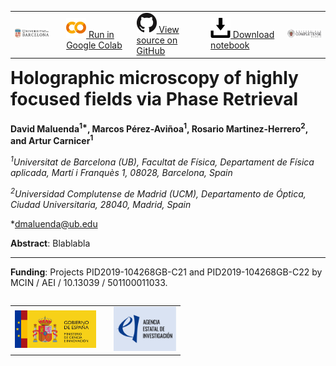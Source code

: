<table class="tfo-notebook-buttons" align="left">
  <td>
    <a target="_blank" href="https://www.ub.edu/waveng">
      <img src="https://github.com/dmaluenda/resources/raw/master/ub_logo.png" width="130"/>
    </a>
  </td>
  <td>
  </td>
  <td>
    <a target="_blank" href="https://colab.research.google.com/github/WavefrontEngUB/holographicMicro/blob/master/Report.ipynb">
      <img src="https://github.com/dmaluenda/resources/raw/master/colab_logo_32px.png" />
      Run in Google Colab
    </a>
  </td>
  <td>
    <a target="_blank" href="https://github.com/WavefrontEngUB/holographicMicro/blob/master/Report.ipynb">
      <img src="https://github.com/dmaluenda/resources/raw/master/github_logo_32px.png" />
      View source on GitHub
    </a>
  </td>
  <td>
    <a href="https://github.com/WavefrontEngUB/holographicMicro/raw/master/Report.ipynb">
      <img src="https://github.com/dmaluenda/resources/raw/master/download_logo_32px.png" />
      Download notebook
    </a>
  </td>
    <td>
    <a target="_blank" href="https://www.ucm.es/goptic/el-grupo">
      <img src="https://github.com/dmaluenda/resources/raw/master/ucm_logo.png" width="130"/>
    </a>
  </td>
</table>

<br>
<br>
<br>

# Holographic microscopy of highly focused fields via Phase Retrieval

**David Maluenda<sup>1\*</sup>, Marcos Pérez-Aviñoa<sup>1</sup>, Rosario Martinez-Herrero<sup>2</sup>, and Artur Carnicer<sup>1</sup>**

*<sup>1</sup>Universitat de Barcelona (UB), Facultat de Física, Departament de Física aplicada, Martí i Franquès 1, 08028,
Barcelona, Spain*

*<sup>2</sup>Universidad Complutense de Madrid (UCM), Departamento de Óptica, Ciudad Universitaria, 28040, Madrid,
Spain*

*dmaluenda@ub.edu

**Abstract**: Blablabla


<hr>

**Funding**: Projects PID2019-104268GB-C21 and PID2019-104268GB-C22 by MCIN / AEI / 10.13039 / 501100011033.

<table class="tfo-notebook-buttons" align="left">
  <td>
      <img src="https://github.com/dmaluenda/resources/raw/master/logo_gobierno.png" width="130"/>
  </td>
  <td>
  </td>
  <td>
      <img src="https://github.com/dmaluenda/resources/raw/master/logo_aei.svg"  width="100"/>
  </td>
</table>
